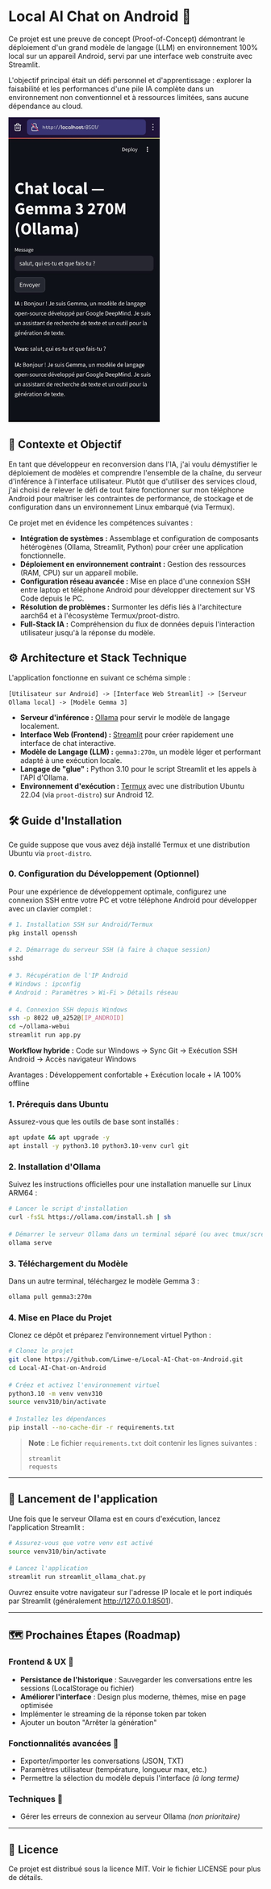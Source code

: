 # Local AI Chat on Android 🚀

Ce projet est une preuve de concept (Proof-of-Concept) démontrant le déploiement d'un grand modèle de langage (LLM) en environnement 100% local sur un appareil Android, servi par une interface web construite avec Streamlit.

L'objectif principal était un défi personnel et d'apprentissage : explorer la faisabilité et les performances d'une pile IA complète dans un environnement non conventionnel et à ressources limitées, sans aucune dépendance au cloud.

<img src="screenshots/IMG-20250820-WA0000-EDIT.jpg" alt="Application Demo" width="300"/>

## 🎯 Contexte et Objectif

En tant que développeur en reconversion dans l'IA, j'ai voulu démystifier le déploiement de modèles et comprendre l'ensemble de la chaîne, du serveur d'inférence à l'interface utilisateur. Plutôt que d'utiliser des services cloud, j'ai choisi de relever le défi de tout faire fonctionner sur mon téléphone Android pour maîtriser les contraintes de performance, de stockage et de configuration dans un environnement Linux embarqué (via Termux).

Ce projet met en évidence les compétences suivantes :

- **Intégration de systèmes :** Assemblage et configuration de composants hétérogènes (Ollama, Streamlit, Python) pour créer une application fonctionnelle.
- **Déploiement en environnement contraint :** Gestion des ressources (RAM, CPU) sur un appareil mobile.
- **Configuration réseau avancée :** Mise en place d'une connexion SSH entre laptop et téléphone Android pour développer directement sur VS Code depuis le PC.
- **Résolution de problèmes :** Surmonter les défis liés à l'architecture aarch64 et à l'écosystème Termux/proot-distro.
- **Full-Stack IA :** Compréhension du flux de données depuis l'interaction utilisateur jusqu'à la réponse du modèle.

## ⚙️ Architecture et Stack Technique

L'application fonctionne en suivant ce schéma simple :

`[Utilisateur sur Android] -> [Interface Web Streamlit] -> [Serveur Ollama local] -> [Modèle Gemma 3]`

- **Serveur d'inférence :** [Ollama](https://ollama.com/) pour servir le modèle de langage localement.
- **Interface Web (Frontend) :** [Streamlit](https://streamlit.io/) pour créer rapidement une interface de chat interactive.
- **Modèle de Langage (LLM) :** `gemma3:270m`, un modèle léger et performant adapté à une exécution locale.
- **Langage de "glue" :** Python 3.10 pour le script Streamlit et les appels à l'API d'Ollama.
- **Environnement d'exécution :** [Termux](https://termux.dev/) avec une distribution Ubuntu 22.04 (via `proot-distro`) sur Android 12.

## 🛠️ Guide d'Installation

Ce guide suppose que vous avez déjà installé Termux et une distribution Ubuntu via `proot-distro`.

### 0. Configuration du Développement (Optionnel)

Pour une expérience de développement optimale, configurez une connexion SSH entre votre PC et votre téléphone Android pour développer avec un clavier complet :

```bash
# 1. Installation SSH sur Android/Termux
pkg install openssh

# 2. Démarrage du serveur SSH (à faire à chaque session)
sshd

# 3. Récupération de l'IP Android
# Windows : ipconfig
# Android : Paramètres > Wi-Fi > Détails réseau

# 4. Connexion SSH depuis Windows
ssh -p 8022 u0_a252@[IP_ANDROID]
cd ~/ollama-webui
streamlit run app.py
```

**Workflow hybride :** Code sur Windows → Sync Git → Exécution SSH Android → Accès navigateur Windows

Avantages : Développement confortable + Exécution locale + IA 100% offline

### 1. Prérequis dans Ubuntu

Assurez-vous que les outils de base sont installés :
```bash
apt update && apt upgrade -y
apt install -y python3.10 python3.10-venv curl git
```

### 2. Installation d'Ollama

Suivez les instructions officielles pour une installation manuelle sur Linux ARM64 :

```bash
# Lancer le script d'installation
curl -fsSL https://ollama.com/install.sh | sh

# Démarrer le serveur Ollama dans un terminal séparé (ou avec tmux/screen)
ollama serve
```

### 3. Téléchargement du Modèle

Dans un autre terminal, téléchargez le modèle Gemma 3 :

```bash
ollama pull gemma3:270m
```

### 4. Mise en Place du Projet

Clonez ce dépôt et préparez l'environnement virtuel Python :

```bash
# Clonez le projet
git clone https://github.com/Linwe-e/Local-AI-Chat-on-Android.git
cd Local-AI-Chat-on-Android

# Créez et activez l'environnement virtuel
python3.10 -m venv venv310
source venv310/bin/activate

# Installez les dépendances
pip install --no-cache-dir -r requirements.txt
```

> **Note** : Le fichier `requirements.txt` doit contenir les lignes suivantes :
> ```
> streamlit
> requests
> ```

---

## 🚀 Lancement de l'application

Une fois que le serveur Ollama est en cours d'exécution, lancez l'application Streamlit :

```bash
# Assurez-vous que votre venv est activé
source venv310/bin/activate

# Lancez l'application
streamlit run streamlit_ollama_chat.py
```

Ouvrez ensuite votre navigateur sur l'adresse IP locale et le port indiqués par Streamlit (généralement http://127.0.0.1:8501).

---

## 🗺️ Prochaines Étapes (Roadmap)

### Frontend & UX 🎨
- **Persistance de l'historique** : Sauvegarder les conversations entre les sessions (LocalStorage ou fichier)
- **Améliorer l'interface** : Design plus moderne, thèmes, mise en page optimisée
- Implémenter le streaming de la réponse token par token
- Ajouter un bouton "Arrêter la génération"

### Fonctionnalités avancées 🚀
- Exporter/importer les conversations (JSON, TXT)
- Paramètres utilisateur (température, longueur max, etc.)
- Permettre la sélection du modèle depuis l'interface *(à long terme)*

### Techniques 🔧
- Gérer les erreurs de connexion au serveur Ollama *(non prioritaire)*

---

## 📄 Licence

Ce projet est distribué sous la licence MIT. Voir le fichier LICENSE pour plus de détails.